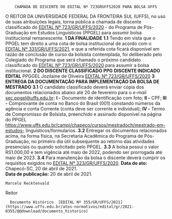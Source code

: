         CHAMADA DE DISCENTE DO EDITAL Nº 723GRUFFS2020 PARA BOLSA UFFS  

 O REITOR DA UNIVERSIDADE FEDERAL DA FRONTEIRA SUL (UFFS), no uso de suas atribuições legais, torna pública a chamada de discente classificado do [EDITAL Nº 723/GR/UFFS/2020](https://www.uffs.edu.br/atos-normativos/edital/gr/2020-0723) - do Programa de Pós-Graduação em Estudos Linguísticos (PPGEL) para assumir bolsa institucional remanescente.  **1 DA FINALIDADE** **1.1**  Tendo em vista que o PPGEL tem direito a uma cota de bolsa institucional de acordo com o [EDITAL Nº 331/GR/UFFS/2021](https://www.uffs.edu.br/atos-normativos/edital/gr/2021-0331), e que a referida cota ficará disponível em razão de conclusão de curso da bolsista contemplada, foi deliberado pelo Colegiado do Programa que será chamado o próximo candidato classificado do [EDITAL Nº 723/GR/UFFS/2020](https://www.uffs.edu.br/atos-normativos/edital/gr/2020-0723) para assumir a bolsa institucional.  **2 DO DISCENTE CLASSIFICADO**     **PPG**   **DISCENTE INDICADO**   **EDITAL**     PPGGEL   Jozilaine de Oliveira   [EDITAL Nº 723/GR/UFFS/2020](https://www.uffs.edu.br/atos-normativos/edital/gr/2020-0723)      **3 ENTREGA DA DOCUMENTAÇÃO PARA IMPLEMENTAÇÃO DA BOLSA DE MESTRADO** **3.1**  O candidato classificado deverá enviar cópia dos documentos relacionados abaixo até 20 de fevereiro para o *e-mail*  sec.ppgel@uffs.edu.br: **I -**  Documento de identificação com foto; **II -**  CPF; **III -**  Comprovante de conta no Banco do Brasil (001) constando números da agência e conta Corrente (conta deve ser corrente e individual); **IV -**  Termo de Compromisso de Bolsista, preenchido e assinado disponível na página do PPGEL <https://www.uffs.edu.br/campi/chapeco/cursos/mestradoch/mestrado-em-estudos-> linguisticos/formularios. **3.2**  Entregar os documentos relacionados acima, na forma física, na Secretaria Acadêmica do Programa de Pós-Graduação, no primeiro dia útil subsequente ao retorno das atividades presenciais ou quando solicitado pelo PPGEL. **3.3**  A bolsa possui o valor RS1.000,00 e tem vigência até maio de 2022, podendo ser prorrogada até maio de 2023. **3.4**  Para manutenção da bolsa o discente deverá cumprir os requisitos exigidos no [EDITAL Nº 323/GR/UFFS/2020](https://www.uffs.edu.br/atos-normativos/edital/gr/2020-0323).      **Data do ato:** Chapecó-SC, 20 de abril de 2021.   
 **Data de publicação:**  20 de abril de 2021. 

    Marcelo Recktenvald   
 Reitor 

      Documento Histórico  [EDITAL Nº 355/GR/UFFS/2021](https://www.uffs.edu.br/atos-normativos/edital/gr/2021-0355/@@download/documento_historico)     
      
